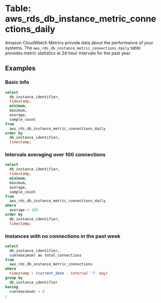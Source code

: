 # Table: aws_rds_db_instance_metric_connections_daily

Amazon CloudWatch Metrics provide data about the performance of your systems.  The `aws_rds_db_instance_metric_connections_daily` table provides metric statistics at 24 hour intervals for the past year.


## Examples

### Basic info

```sql
select
  db_instance_identifier,
  timestamp,
  minimum,
  maximum,
  average,
  sample_count
from
  aws_rds_db_instance_metric_connections_daily
order by
  db_instance_identifier,
  timestamp;
```


### Intervals averaging over 100 connections

```sql
select
  db_instance_identifier,
  timestamp,
  minimum,
  maximum,
  average,
  sample_count
from
  aws_rds_db_instance_metric_connections_daily
where 
  average > 100
order by
  db_instance_identifier,
  timestamp;
```


### Instances with no connections in the past week

```sql
select
  db_instance_identifier,
  sum(maximum) as total_connections
from
  aws_rds_db_instance_metric_connections
where 
  timestamp > (current_date - interval '7' day)
group by
  db_instance_identifier
having
  sum(maximum) = 0 
;
```


